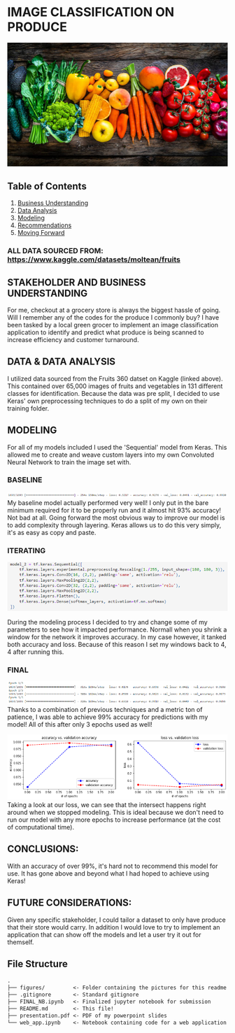 # IMAGE CLASSIFICATION ON PRODUCE

![Banner](figures/banner.png)

## Table of Contents
1. [Business Understanding](#1)
2. [Data Analysis](#2)
3. [Modeling](#3)
4. [Recommendations](#4)
5. [Moving Forward](#5)


### ALL DATA SOURCED FROM: https://www.kaggle.com/datasets/moltean/fruits

## <a name="1">STAKEHOLDER AND BUSINESS UNDERSTANDING</a>

For me, checkout at a grocery store is always the biggest hassle of going. Will I remember any of the codes for the produce I commonly buy? I have been tasked by a local green grocer to implement an image classification application to identify and predict what produce is being scanned to increase efficiency and customer turnaround.

## <a name="2">DATA  &  DATA ANALYSIS</a>

I utilized data sourced from the Fruits 360 datset on Kaggle (linked above). This contained over 65,000 images of fruits and vegetables in 131 different classes for identification. Because the data was pre split, I decided to use Keras' own preprocessing techniques to do a split of my own on their training folder. 

## <a name="3">MODELING</a>
For all of my models included I used the 'Sequential' model from Keras. This allowed me to create and weave custom layers into my own Convoluted Neural Network to train the image set with.

### BASELINE

![Baseline Model](figures/base.png)
My baseline model actually performed very well! I only put in the bare minimum required for it to be properly run and it almost hit 93% accuracy! Not bad at all. Going forward the most obvious way to improve our model is to add complexity through layering. Keras allows us to do this very simply, it's as easy as copy and paste.


### ITERATING

![Advanced Model](figures/adv.png)

During the modeling process I decided to try and change some of my parameters to see how it impacted performance. Normall when you shrink a window for the network it improves accuracy. In my case however, it tanked both accuracy and loss. Because of this reason I set my windows back to 4, 4 after running this.

### FINAL

![Final Model](figures/final.png)
Thanks to a combination of previous techniques and a metric ton of patience, I was able to achieve 99% accuracy for predictions with my model! All of this after only 3 epochs used as well!

![Loss Analysis](figures/loss.png)
Taking a look at our loss, we can see that the intersect happens right around when we stopped modeling. This is ideal because we don't need to run our model with any more epochs to increase performance (at the cost of computational time).

## <a name="4">CONCLUSIONS:</a>

With an accuracy of over 99%, it's hard not to recommend this model for use. It has gone above and beyond what I had hoped to achieve using Keras!

## <a name="5">FUTURE CONSIDERATIONS:</a>

Given any specific stakeholder, I could tailor a dataset to only have produce that their store would carry. In addition I would love to try to implement an application that can show off the models and let a user try it out for themself.

## File Structure
```
.
├── figures/         <- Folder containing the pictures for this readme
├── .gitignore       <- Standard gitignore
├── FINAL_NB.ipynb   <- Finalized jupyter notebook for submission
├── README.md        <- This file!
├── presentation.pdf <- PDF of my powerpoint slides
└── web_app.ipynb    <- Notebook containing code for a web application
```
